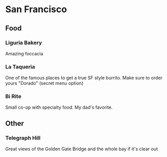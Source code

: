 # San Francisco

## Food
### Liguria Bakery
Amazing foccacia
### La Taqueria
One of the famous places to get a true SF style burrito. Make sure to order yours "Dorado" (secret menu option)
### Bi Rite
Small co-op with specialty food. My dad's favorite.

## Other
### Telegraph Hill
Great views of the Golden Gate Bridge and the whole bay if it's clear out
